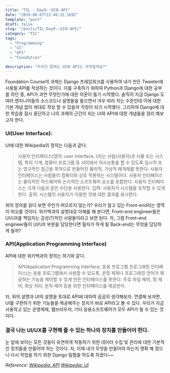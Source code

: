 ```yaml
---
title: "TIL - Day9: UI와 API"
date: "2019-08-07T22:40:32.169Z"
template: "post"
draft: false
slug: "/posts/TIL-Day9:-UI와-API/"
category: "TIL"
tags:
  - "Programming"
  - "UI"
  - "API"
  - "Foundation"

description: "우리가 말하는 UI와 API는 무엇일까요?"
---
```


<!-- - [The first transition](#the-first-transition) -->

Foundation Course의 과제는 Django 프레임워크를 사용하여 내가 만든 Tweeter에 사용될 API를 작성하는 것이다. 이를 구축하기 위하여 Python과 Django에 대한 공부를 하던 중, API가 과연 무엇인가에 대한 의문이 들기 시작했다. 솔직히 지금 Django 도 여러 엔지니어들의 소스코드나 설명들을 들으면서 겨우 따라 치는 수준인데 이에 대한 기본 개념 없이 제대로 작성 할 수 있을까 걱정이 되기 시작했다. 그리하여 Django에 대한 학습을 잠시 중단하고 나의 과제의 근간이 되는 UI와 API에 대한 개념들을 정리 해보고자 한다.

### UI(User Interface):
UI에 대한 Wikipedia의 정의는 다음과 같다:
>사용자 인터페이스(영어: user interface, UI)는 사람(사용자)과 사물 또는 시스템, 특히 기계, 컴퓨터 프로그램 등 사이에서 의사소통을 할 수 있도록 일시적 또는 영구적인 접근을 목적으로 만들어진 물리적, 가상적 매개체를 뜻한다. 사용자 인터페이스는 사람들이 컴퓨터와 상호 작용하는 시스템이다. 사용자 인터페이스는 물리적인 하드웨어와 논리적인 소프트웨어 요소를 포함한다. 사용자 인터페이스는 크게 다음과 같은 수단을 사용한다.
입력: 사용자가 시스템을 조작할 수 있게 한다.
출력: 시스템이 사용자가 이용한 것에 대한 결과를 표시한다.

위의 정의를 읽다 보면 무언가 떠오르지 않는가? 우리가 알고 있는 Front-end라는 영역이 떠오를 것이다. 위키백과의 설명대로 이해를 해 본다면, Front-end engineer들은 UI/UX를 책임지는 감성(?)적인 사람들이라고 보면 된다. 자, 그럼 Front-end engineer들이 UI/UX 부분을 담당한다면 필자가 하게 될 Back-end는 무엇을 담당하게 될까?

### API(Application Programming Interface)
API에 대한 위키백과의 정의는 하기와 같다.
>API(Application Programming Interface, 응용 프로그램 프로그래밍 인터페이스)는 응용 프로그램에서 사용할 수 있도록, 운영 체제나 프로그래밍 언어가 제공하는 기능을 제어할 수 있게 만든 인터페이스를 뜻한다. 주로 파일 제어, 창 제어, 화상 처리, 문자 제어 등을 위한 인터페이스를 제공한다.

자, 위의 설명과 UI의 설명을 토대로 API에 대하여 곰곰히 생각해보자. 연결해 보자면, UI를 구현하기 위한 기능들을 제공해주는 장치가 바로 API라고 볼 수 있다. 우리가 지금 사용하고 있는 운영체제, 웹브라우저, 기타 응용소프트웨어가 모두 API가 될 수 있는 것이다.

### 결국 나는 UI/UX를 구현해 줄 수 있는 하나의 장치를 만들어야 한다.

눈 앞에 보이는 모든 것들이 유연하게 작동하기 위한 데이터 수집 및 관리에 대한 기본적인 장치들을 만들어야 하는 것이다. 자, 이제 내가 무엇을 만들어야 하는지 명확 해 졌으니 다시 작업을 하기 위한 Django 탐험을 하도록 하겠다~~

*Reference:
[Wikipedia: API](https://ko.wikipedia.org/wiki/API) 
[Wikipedia: UI](https://ko.wikipedia.org/wiki/%EC%82%AC%EC%9A%A9%EC%9E%90_%EC%9D%B8%ED%84%B0%ED%8E%98%EC%9D%B4%EC%8A%A4)*
